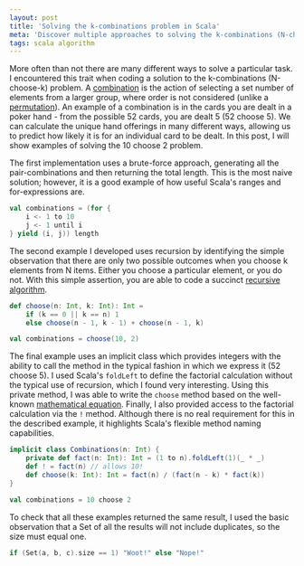 ```yaml
---
layout: post
title: 'Solving the k-combinations problem in Scala'
meta: 'Discover multiple approaches to solving the k-combinations (N-choose-k) problem in Scala, including brute-force, recursive and implicit class methods for efficient combinatorial calculations.'
tags: scala algorithm
---
```


More often than not there are many different ways to solve a particular task.
I encountered this trait when coding a solution to the k-combinations (N-choose-k) problem.
A [combination](http://en.wikipedia.org/wiki/Combination) is the action of selecting a set number of elements from a larger group, where order is not considered (unlike a [permutation](http://en.wikipedia.org/wiki/Permutation)).
An example of a combination is in the cards you are dealt in a poker hand - from the possible 52 cards, you are dealt 5 (52 choose 5).
We can calculate the unique hand offerings in many different ways, allowing us to predict how likely it is for an individual card to be dealt.
In this post, I will show examples of solving the 10 choose 2 problem.

<!--more-->

The first implementation uses a brute-force approach, generating all the pair-combinations and then returning the total length.
This is the most naive solution; however, it is a good example of how useful Scala's ranges and for-expressions are.

```scala
val combinations = (for {
    i <- 1 to 10
    j <- 1 until i
} yield (i, j)) length
```

The second example I developed uses recursion by identifying the simple observation that there are only two possible outcomes when you choose k elements from N items.
Either you choose a particular element, or you do not.
With this simple assertion, you are able to code a succinct [recursive algorithm](http://en.wikipedia.org/wiki/Binomial_coefficient#Recursive_formula).

```scala
def choose(n: Int, k: Int): Int =
    if (k == 0 || k == n) 1
    else choose(n - 1, k - 1) + choose(n - 1, k)

val combinations = choose(10, 2)
```

The final example uses an implicit class which provides integers with the ability to call the method in the typical fashion in which we express it (52 choose 5).
I used Scala's `foldLeft` to define the factorial calculation without the typical use of recursion, which I found very interesting.
Using this private method, I was able to write the `choose` method based on the well-known [mathematical equation](http://en.wikipedia.org/wiki/Binomial_coefficient#Factorial_formula).
Finally, I also provided access to the factorial calculation via the `!` method.
Although there is no real requirement for this in the described example, it highlights Scala's flexible method naming capabilities.

```scala
implicit class Combinations(n: Int) {
    private def fact(n: Int): Int = (1 to n).foldLeft(1)(_ * _)
    def ! = fact(n) // allows 10!
    def choose(k: Int): Int = fact(n) / (fact(n - k) * fact(k))
}

val combinations = 10 choose 2
```

To check that all these examples returned the same result, I used the basic observation that a Set of all the results will not include duplicates, so the size must equal one.

```scala
if (Set(a, b, c).size == 1) "Woot!" else "Nope!"
```
